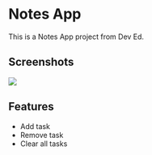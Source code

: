 # Notes App

This is a Notes App project from Dev Ed.


## Screenshots

<img src="notes_app-screenshot.png">

## Features

- Add task
- Remove task
- Clear all tasks
